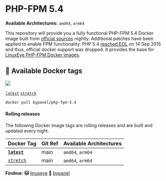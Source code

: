 # PHP-FPM 5.4

**Available Architectures:**  `amd64`, `arm64`

This repository will provide you a fully functional PHP-FPM 5.4 Docker image built from [official sources](http://museum.php.net) nightly. Additional patches have been applied to enable FPM functionality. PHP 5.4 [reached EOL](https://secure.php.net/eol.php) on 14 Sep 2015 and thus, official docker support was dropped. It provides the base for [LinuxEye PHP-FPM Docker images](https://github.com/linuxeye/docker-php-fpm).

## 🐋 Available Docker tags

[![](https://img.shields.io/docker/pulls/bypanel/php-fpm-5.4.svg)](https://hub.docker.com/r/bypanel/php-fpm-5.4)

[`latest`][tag_latest] [`stretch`][tag_stretch]

```bash
docker pull bypanel/php-fpm-5.4
```

#### Rolling releases

The following Docker image tags are rolling releases and are built and updated every night.

| Docker Tag                  | Git Ref |  Available Architectures  |
|-----------------------------|---------|---------------------------|
| **[`latest`][tag_latest]**  |   main  |     `amd64`, `arm64`      |
| [`stretch`][tag_stretch]    |   main  |     `amd64`, `arm64`      |

[tag_latest]: https://github.com/linuxeye/docker-php-fpm-5.4/blob/main/Dockerfile.latest
[tag_stretch]: https://github.com/linuxeye/docker-php-fpm-5.4/blob/main/Dockerfile.stretch

**Findme:**
**🐱** [linuxeye](https://github.com/linuxeye)
**🐋** [bypanel](https://hub.docker.com/u/bypanel)
